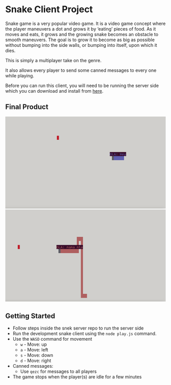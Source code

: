 # Snake Client Project

Snake game is a very popular video game. It is a video game concept where the player maneuvers a dot and grows it by ‘eating’ pieces of food. As it moves and eats, it grows and the growing snake becomes an obstacle to smooth maneuvers. The goal is to grow it to become as big as possible without bumping into the side walls, or bumping into itself, upon which it dies.

This is simply a multiplayer take on the genre. 

It also allows every player to send some canned messages to every one while playing.

Before you can run this client, you will need to be running the server side which you can download and install from [here](https://github.com/lighthouse-labs/snek-multiplayer). 

## Final Product

!["Game Screen when a Player Connects"](src/connection.png)
!["Snake getting Longer as you play"](src/playing_messages.png)


## Getting Started

- Follow steps inside the snek server repo to run the server side
- Run the development snake client using the `node play.js` command.
- Use the `WASD` command for movement
  - `w` - Move: up
  - `a` - Move: left
  - `s` - Move: down
  - `d` - Move: right
- Canned messages:
  - Use `qezc` for messages to all players
- The game stops when the player(s) are idle for a few minutes